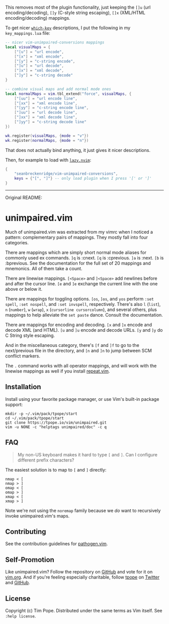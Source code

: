 This removes most of the plugin functionality, just keeping the
`[]u` (url encoding/decoding), `[]y` (C-style string escaping),
`[]x` (XML/HTML encoding/decoding) mappings.

To get nicer [`which-key`](https://github.com/folke/which-key.nvim) descriptions,
I put the following in my `key_mappings.lua` file:

```lua
-- nicer vim-unimpaired-conversions mappings
local visualMaps = {
    ["[u"] = "url encode",
    ["[x"] = "xml encode",
    ["[y"] = "c-string encode",
    ["]u"] = "url decode",
    ["]x"] = "xml decode",
    ["]y"] = "c-string decode"
}

-- combine visual maps and add normal mode ones
local normalMaps = vim.tbl_extend("force", visualMaps, {
    ["[uu"] = "url encode line",
    ["[xx"] = "xml encode line",
    ["[yy"] = "c-string encode line",
    ["]uu"] = "url decode line",
    ["]xx"] = "xml decode line",
    ["]yy"] = "c-string decode line"
})

wk.register(visualMaps, {mode = "v"})
wk.register(normalMaps, {mode = "n"})
```

That does not actually bind anything, it just gives it
nicer descriptions.

Then, for example to load with [`lazy.nvim`](https://github.com/folke/lazy.nvim):

```lua
{
    "seanbreckenridge/vim-unimpaired-conversions",
    keys = {"[", "]"} -- only load plugin when I press '[' or ']'
}
```

---

Original README:

# unimpaired.vim

Much of unimpaired.vim was extracted from my vimrc when I noticed a
pattern: complementary pairs of mappings.  They mostly fall into four
categories.

There are mappings which are simply short normal mode aliases for
commonly used ex commands. `]q` is :cnext. `[q` is :cprevious. `]a` is
:next.  `[b` is :bprevious.  See the documentation for the full set of
20 mappings and mnemonics.  All of them take a count.

There are linewise mappings. `[<Space>` and `]<Space>` add newlines
before and after the cursor line. `[e` and `]e` exchange the current
line with the one above or below it.

There are mappings for toggling options. `[os`, `]os`, and `yos` perform
`:set spell`, `:set nospell`, and `:set invspell`, respectively.  There's also
`l` (`list`), `n` (`number`), `w` (`wrap`), `x` (`cursorline cursorcolumn`),
and several others, plus mappings to help alleviate the `set paste` dance.
Consult the documentation.

There are mappings for encoding and decoding. `[x` and `]x` encode and
decode XML (and HTML). `[u` and `]u` encode and decode URLs. `[y` and
`]y` do C String style escaping.

And in the miscellaneous category, there's `[f` and `]f` to go to the
next/previous file in the directory, and `[n` and `]n` to jump between
SCM conflict markers.

The `.` command works with all operator mappings, and will work with the
linewise mappings as well if you install
[repeat.vim](https://github.com/tpope/vim-repeat).

## Installation

Install using your favorite package manager, or use Vim's built-in package
support:

    mkdir -p ~/.vim/pack/tpope/start
    cd ~/.vim/pack/tpope/start
    git clone https://tpope.io/vim/unimpaired.git
    vim -u NONE -c "helptags unimpaired/doc" -c q

## FAQ

> My non-US keyboard makes it hard to type `[` and `]`.  Can I configure
> different prefix characters?

The easiest solution is to map to `[` and `]` directly:

    nmap < [
    nmap > ]
    omap < [
    omap > ]
    xmap < [
    xmap > ]

Note we're not using the `noremap` family because we *do* want to recursively
invoke unimpaired.vim's maps.

## Contributing

See the contribution guidelines for
[pathogen.vim](https://github.com/tpope/vim-pathogen#readme).

## Self-Promotion

Like unimpaired.vim? Follow the repository on
[GitHub](https://github.com/tpope/vim-unimpaired) and vote for it on
[vim.org](http://www.vim.org/scripts/script.php?script_id=1590).  And if
you're feeling especially charitable, follow [tpope](http://tpo.pe/) on
[Twitter](http://twitter.com/tpope) and
[GitHub](https://github.com/tpope).

## License

Copyright (c) Tim Pope.  Distributed under the same terms as Vim itself.
See `:help license`.

